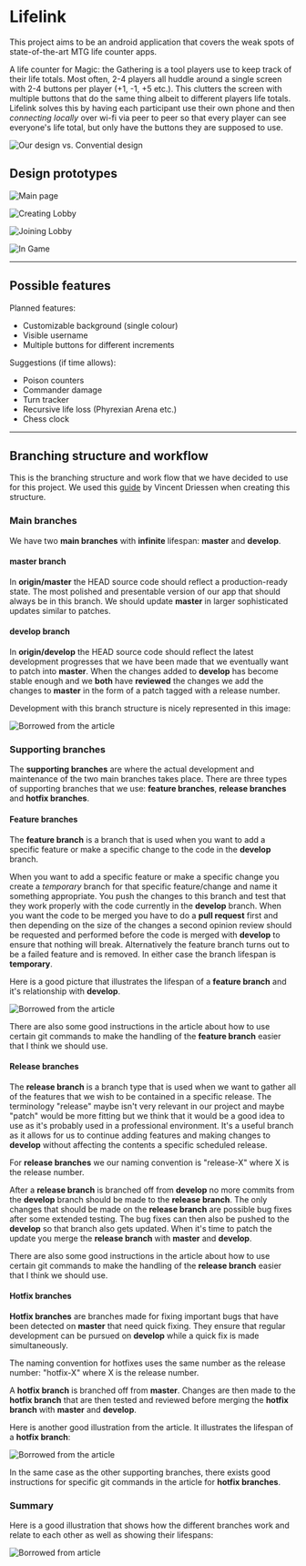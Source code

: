 # Lifelink

This project aims to be an android application that covers the weak spots of state-of-the-art MTG life counter apps.

A life counter for Magic: the Gathering is a tool players use to keep track of their life totals. Most often, 2-4 players all huddle around a single screen with 2-4 buttons per player (+1, -1, +5 etc.). This clutters the screen with multiple buttons that do the same thing albeit to different players life totals. Lifelink solves this by having each participant use their own phone and then *connecting locally* over wi-fi via peer to peer so that every player can see everyone's life total, but only have the buttons they are supposed to use.

![Our design vs. Convential design](https://github.com/johnnil/Lifelink/blob/master/prototypes/Lifelink%20mockup.png)

## Design prototypes

![Main page](https://github.com/johnnil/Lifelink/blob/master/prototypes/MainPagePrimitivePrototype.png)

![Creating Lobby](https://github.com/johnnil/Lifelink/blob/master/prototypes/CreatingLobbyPrimitiveDesign.png)

![Joining Lobby](https://github.com/johnnil/Lifelink/blob/master/prototypes/JoiningLobbyPrimitiveDesign.png)

![In Game](https://github.com/johnnil/Lifelink/blob/master/prototypes/InGamePrimitiveDesign.png)


___

## Possible features

Planned features:
* Customizable background (single colour)
* Visible username
* Multiple buttons for different increments

Suggestions (if time allows):
* Poison counters
* Commander damage
* Turn tracker
* Recursive life loss (Phyrexian Arena etc.)
* Chess clock

___

## Branching structure and workflow

This is the branching structure and work flow that we have decided to use for this project. We used this [guide](http://nvie.com/posts/a-successful-git-branching-model/) by Vincent Driessen when creating this structure.

### Main branches

We have two **main branches** with **infinite** lifespan: **master** and **develop**.

#### master branch

In **origin/master** the HEAD source code should reflect a production-ready state. The most polished and presentable version of our app that should always be in this branch. We should update **master** in larger sophisticated updates similar to patches.

#### develop branch

In **origin/develop** the HEAD source code should reflect the latest development progresses that we have been made that we eventually want to patch into **master**. When the changes added to **develop** has become stable enough and we **both** have **reviewed** the changes we add the changes to **master** in the form of a patch tagged with a release number.

Development with this branch structure is nicely represented in this image:

![Borrowed from the article](http://nvie.com/img/main-branches@2x.png)

### Supporting branches

The **supporting branches** are where the actual development and maintenance of the two main branches takes place. There are three types of supporting branches that we use: **feature branches**, **release branches** and **hotfix branches**.

#### Feature branches

The **feature branch** is a branch that is used when you want to add a specific feature or make a specific change to the code in the **develop** branch.

When you want to add a specific feature or make a specific change you create a *temporary* branch for that specific feature/change and name it something appropriate. You push the changes to this branch and test that they work properly with the code currently in the **develop** branch. When you want the code to be merged you have to do a **pull request** first and then depending on the size of the changes a second opinion review should be requested and performed before the code is merged with **develop** to ensure that nothing will break.  Alternatively the feature branch turns out to be a failed feature and is removed. In either case the branch lifespan is **temporary**.

Here is a good picture that illustrates the lifespan of a **feature branch** and it's relationship with **develop**.

![Borrowed from the article](http://nvie.com/img/fb@2x.png)

There are also some good instructions in the article about how to use certain git commands to make the handling of the **feature branch** easier that I think we should use.

#### Release branches

The **release branch** is a branch type that is used when we want to gather all of the features that we wish to be contained in a specific release. The terminology "release" maybe isn't very relevant in our project and maybe "patch" would be more fitting but we think that it would be a good idea to use as it's probably used in a professional environment. It's a useful branch as it allows for us to continue adding features and making changes to **develop** without affecting the contents a specific scheduled release.

For **release branches** we our naming convention is "release-X" where X is the release number.

After a **release branch** is branched off from **develop** no more commits from the **develop** branch should be made to the **release branch**. The only changes that should be made on the **release branch** are possible bug fixes after some extended testing. The bug fixes can then also be pushed to the **develop** so that branch also gets updated. When it's time to patch the update you merge the **release branch** with **master** and **develop**.

There are also some good instructions in the article about how to use certain git commands to make the handling of the **release branch** easier that I think we should use.

#### Hotfix branches

**Hotfix branches** are branches made for fixing important bugs that have been detected on **master** that need quick fixing. They ensure that regular development can be pursued on **develop** while a quick fix is made simultaneously.

 The naming convention for hotfixes uses the same number as the release number: "hotfix-X" where X is the release number.

A **hotfix branch** is branched off from **master**. Changes are then made to the **hotfix branch** that are then tested and reviewed before merging the **hotfix branch** with **master** and **develop**.

Here is another good illustration from the article. It illustrates the lifespan of a **hotfix branch**:

![Borrowed from the article](http://nvie.com/img/hotfix-branches@2x.png)

In the same case as the other supporting branches, there exists good instructions for specific git commands in the article for
 **hotfix branches**.

### Summary

Here is a good illustration that shows how the different branches work and relate to each other as well as showing their lifespans:

![Borrowed from article](http://nvie.com/img/git-model@2x.png)
